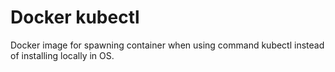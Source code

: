 # Docker kubectl

Docker image for spawning container when using command kubectl instead of installing locally in OS.
